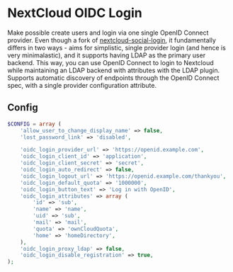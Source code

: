 # NextCloud OIDC Login

Make possible create users and login via one single OpenID Connect provider. Even though a fork of [nextcloud-social-login](https://github.com/zorn-v/nextcloud-social-login), it fundamentally differs in two ways - aims for simplistic, single provider login (and hence is very minimalastic), and it supports having LDAP as the primary user backend. This way, you can use OpenID Connect to login to Nextcloud while maintaining an LDAP backend with attributes with the LDAP plugin. Supports automatic discovery of endpoints through the OpenID Connect spec, with a single provider configuration attribute.

## Config

```php
$CONFIG = array (
    'allow_user_to_change_display_name' => false,
    'lost_password_link' => 'disabled',

    'oidc_login_provider_url' => 'https://openid.example.com',
    'oidc_login_client_id' => 'application',
    'oidc_login_client_secret' => 'secret',
    'oidc_login_auto_redirect' => false,
    'oidc_login_logout_url' => 'https://openid.example.com/thankyou',
    'oidc_login_default_quota' => '1000000',
    'oidc_login_button_text' => 'Log in with OpenID',
    'oidc_login_attributes' => array (
        'id' => 'sub',
        'name' => 'name',
        'uid' => 'sub',
        'mail' => 'mail',
        'quota' => 'ownCloudQuota',
        'home' => 'homeDirectory',
    ),
    'oidc_login_proxy_ldap' => false,
    'oidc_login_disable_registration' => true,
);
```
